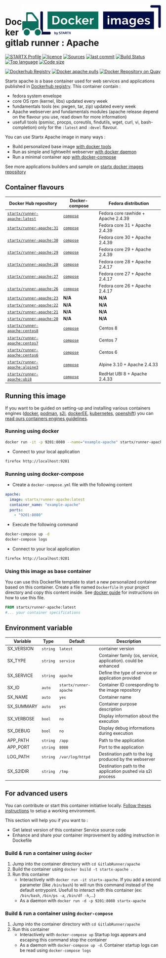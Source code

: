 <img align="right" src="https://raw.githubusercontent.com/startxfr/docker-images/master/travis/logo-small.svg?sanitize=true">

# Docker gitlab runner : Apache

[![STARTX Profile](https://img.shields.io/badge/provider-startx-green.svg)](https://github.com/startxfr) [![licence](https://img.shields.io/github/license/startxfr/docker-images.svg)](https://github.com/startxfr/docker-images) [![Sources](https://img.shields.io/badge/startxfr-docker--images-blue.svg)](https://github.com/startxfr/docker-images/tree/master/GitlabRunner/apache/) [![last commit](https://img.shields.io/github/last-commit/startxfr/docker-images.svg)](https://github.com/startxfr/docker-images) [![Build Status](https://travis-ci.org/startxfr/docker-images.svg?branch=master)](https://travis-ci.org/startxfr/docker-images) [![Top language](https://img.shields.io/github/languages/count/startxfr/docker-images)](https://github.com/startxfr/docker-images) [![Code size](https://img.shields.io/github/languages/code-size/startxfr/docker-images)](https://github.com/startxfr/docker-images)

[![Dockerhub Registry](https://img.shields.io/docker/build/startx/runner-apache.svg)](https://hub.docker.com/r/startx/runner-apache) [![Docker apache pulls](https://img.shields.io/docker/pulls/startx/runner-apache)](https://hub.docker.com/r/startx/runner-apache) [![Docker Repository on Quay](https://quay.io/repository/startx/apache/status "Docker Repository on Quay")](https://quay.io/repository/startx/apache)

Startx apache is a base container used for web services and applications published in [Dockerhub registry](https://hub.docker.com/u/startx).
This container contain :

- fedora system envelope
- core OS rpm (kernel, libs) updated every week
- fundamentals tools (ex: pwgen, tar, zip) updated every week
- Apache webserver and fundamentals modules (apache release depend on the flavour you use, read down for more information)
- usefull tools (psmisc, procps, coreutils, findutils, wget, curl, vi, bash-completion) only for the `:latest` and `:devel` flavour.

You can use Startx Apache image in many ways :

- Build personalized base image [with docker tools](#using-this-image-as-base-container)
- Run as simple and lightweiht webserver [with docker daemon](#running-using-docker)
- Run a minimal container app [with docker-compose](#running-using-docker-compose)

See more applications builders and sample on [startx docker images repository](https://github.com/startxfr/docker-images/blob/master)

## Container flavours

| Docker Hub repository                                                           | Docker-compose                                                                                                      | Fedora distribution                 |
| ------------------------------------------------------------------------------- | ------------------------------------------------------------------------------------------------------------------- | ----------------------------------- |
| [`startx/runner-apache:latest`](https://hub.docker.com/r/startx/runner-apache)  | [`compose`](https://raw.githubusercontent.com/startxfr/docker-images/master/GitlabRunner/apache/docker-compose.yml) | Fedora core rawhide + Apache 2.4.39 |
| [`startx/runner-apache:31`](https://hub.docker.com/r/startx/runner-apache)      | [`compose`](https://raw.githubusercontent.com/startxfr/docker-images/master/GitlabRunner/apache/docker-compose.yml) | Fedora core 31 + Apache 2.4.39      |
| [`startx/runner-apache:30`](https://hub.docker.com/r/startx/runner-apache)      | [`compose`](https://raw.githubusercontent.com/startxfr/docker-images/master/GitlabRunner/apache/docker-compose.yml) | Fedora core 30 + Apache 2.4.39      |
| [`startx/runner-apache:29`](https://hub.docker.com/r/startx/runner-apache)      | [`compose`](https://raw.githubusercontent.com/startxfr/docker-images/master/GitlabRunner/apache/docker-compose.yml) | Fedora core 29 + Apache 2.4.39      |
| [`startx/runner-apache:28`](https://hub.docker.com/r/startx/runner-apache)      | [`compose`](https://raw.githubusercontent.com/startxfr/docker-images/master/GitlabRunner/apache/docker-compose.yml) | Fedora core 28 + Apache 2.4.17      |
| [`startx/runner-apache:27`](https://hub.docker.com/r/startx/runner-apache)      | [`compose`](https://raw.githubusercontent.com/startxfr/docker-images/master/GitlabRunner/apache/docker-compose.yml) | Fedora core 27 + Apache 2.4.17      |
| [`startx/runner-apache:26`](https://hub.docker.com/r/startx/runner-apache)      | [`compose`](https://raw.githubusercontent.com/startxfr/docker-images/master/GitlabRunner/apache/docker-compose.yml) | Fedora core 26 + Apache 2.4.17      |
| [`startx/runner-apache:23`](https://hub.docker.com/r/startx/runner-apache)      | **N/A**                                                                                                             | **N/A**                             | Fedora 23 |
| [`startx/runner-apache:22`](https://hub.docker.com/r/startx/runner-apache)      | **N/A**                                                                                                             | **N/A**                             | Fedora 22 |
| [`startx/runner-apache:21`](https://hub.docker.com/r/startx/runner-apache)      | **N/A**                                                                                                             | **N/A**                             | Fedora 21 |
| [`startx/runner-apache:20`](https://hub.docker.com/r/startx/runner-apache)      | **N/A**                                                                                                             | **N/A**                             | Fedora 20 |
| [`startx/runner-apache:centos8`](https://hub.docker.com/r/startx/runner-apache) | [`compose`](https://raw.githubusercontent.com/startxfr/docker-images/master/GitlabRunner/apache/docker-compose.yml) | Centos 8                            |
| [`startx/runner-apache:centos7`](https://hub.docker.com/r/startx/runner-apache) | [`compose`](https://raw.githubusercontent.com/startxfr/docker-images/master/GitlabRunner/apache/docker-compose.yml) | Centos 7                            |
| [`startx/runner-apache:centos6`](https://hub.docker.com/r/startx/runner-apache) | [`compose`](https://raw.githubusercontent.com/startxfr/docker-images/master/GitlabRunner/apache/docker-compose.yml) | Centos 6                            |
| [`startx/runner-apache:alpine3`](https://hub.docker.com/r/startx/runner-apache) | [`compose`](https://raw.githubusercontent.com/startxfr/docker-images/master/GitlabRunner/apache/docker-compose.yml) | Alpine 3.10 + Apache 2.4.33         |
| [`startx/runner-apache:ubi8`](https://hub.docker.com/r/startx/runner-apache)    | [`compose`](https://raw.githubusercontent.com/startxfr/docker-images/master/GitlabRunner/apache/docker-compose.yml) | RedHat UBI 8 + Apache 2.4.33        |

## Running this image

If you want to be guided on setting-up and installing various containers engines
([docker](https://github.com/startxfr/containers-engines/blob/master/Docker.md),
[podman](https://github.com/startxfr/containers-engines/blob/master/Podman.md),
[s2i](https://github.com/startxfr/containers-engines/blob/master/S2I.md),
[dockerEE](https://github.com/startxfr/containers-engines/blob/master/DockerEE.md),
[kubernetes](https://github.com/startxfr/containers-engines/blob/master/Kubernetes.md),
[openshift](https://github.com/startxfr/containers-engines/blob/master/Openshift.md))
you can [read ours containers engines guidelines](https://github.com/startxfr/containers-engines).

### Running using docker

```bash
docker run -it -p 9201:8080 --name="example-apache" startx/runner-apache
```

- Connect to your local application

```bash
firefox http://localhost:9201
```

### Running using docker-compose

- Create a `docker-compose.yml` file with the following content

```yaml
apache:
  image: startx/runner-apache:latest
  container_name: "example-apache"
  ports:
    - "9201:8080"
```

- Execute the following command

```bash
docker-compose up -d
docker-compose logs
```

- Connect to your local application

```bash
firefox http://localhost:9201
```

### Using this image as base container

You can use this Dockerfile template to start a new personalized container based on this container. Create a file named `Dockerfile` in your project directory and copy this content inside. See [docker guide](http://docs.docker.com/engine/reference/builder/) for instructions on how to use this file.

```Dockerfile
FROM startx/runner-apache:latest
#... your container specifications
```

## Environment variable

| Variable   | Type     | Default                | Description                                                    |
| ---------- | -------- | ---------------------- | -------------------------------------------------------------- |
| SX_VERSION | `string` | `latest`               | container version                                              |
| SX_TYPE    | `string` | `service`              | Container family (os, service, application). could be enhanced |
| SX_SERVICE | `string` | `apache`               | Define the type of service or application provided             |
| SX_ID      | `auto`   | `startx/runner-apache` | Container ID coresponding to the image repository              |
| SX_NAME    | `auto`   | `yes`                  | Container name                                                 |
| SX_SUMMARY | `auto`   | `yes`                  | Container purpose description                                  |
| SX_VERBOSE | `bool`   | `no`                   | Display information about the execution                        |
| SX_DEBUG   | `bool`   | `no`                   | Display debug informations during execution                    |
| APP_PATH   | `string` | `/app`                 | Path to the application                                        |
| APP_PORT   | `string` | `8080`                 | Port to the application                                        |
| LOG_PATH   | `string` | `/var/log/httpd`       | Destination path to the log produced by the webserver          |
| SX_S2IDIR  | `string` | `/tmp`                 | Destination path to the application pushed via s2i process     |

## For advanced users

You can contribute or start this container initiative locally.
[Follow theses instructions](https://github.com/startxfr/docker-images#setup-your-working-environment-mandatory) to setup a working environment.

This section will help you if you want to :

- Get latest version of this container Service source code
- Enhance and share your container improvement by adding instruction in Dockefile

### Build & run a container using `docker`

1. Jump into the container directory with `cd GitlabRunner/apache`
2. Build the container using `docker build -t startx-apache .`
3. Run this container
   - Interactively with `docker run -it startx-apache`. If you add a second parameter (like `/bin/bash`) to will run this command instead of the default entrypoint. Usefull to interact with this container (ex: `/bin/bash`, `/bin/ps -a`, `/bin/df -h`,...)
   - As a daemon with `docker run -d -p 9201:8080 startx-apache`

### Build & run a container using `docker-compose`

1. Jump into the container directory with `cd GitlabRunner/apache`
2. Run this container
   - Interactively with `docker-compose up` Startup logs appears and escaping this command stop the container
   - As a daemon with `docker-compose up -d`. Container startup logs can be read using `docker-compose logs`
